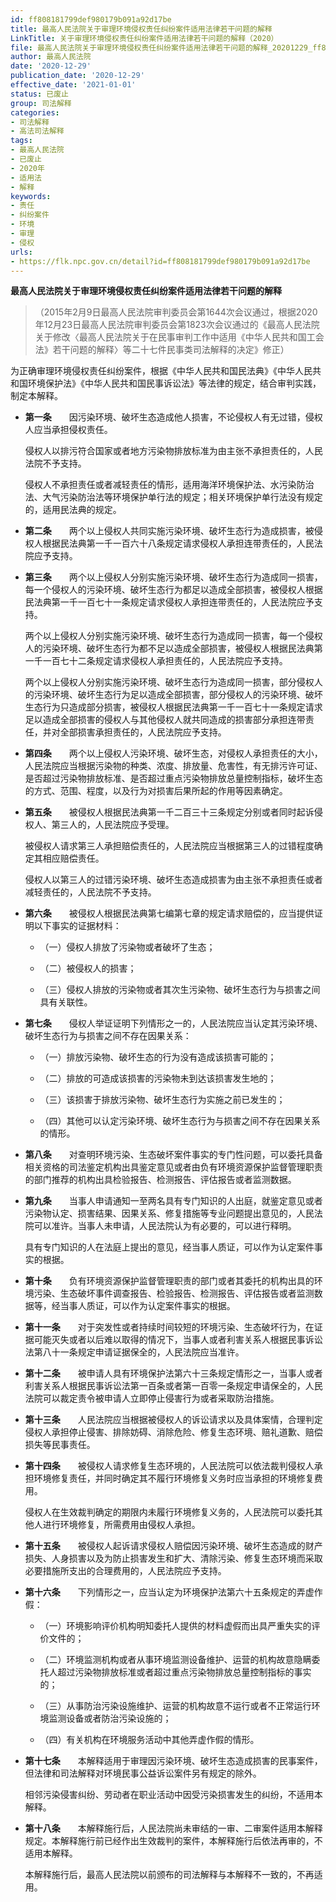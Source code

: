 ```yaml
---
id: ff808181799def980179b091a92d17be
title: 最高人民法院关于审理环境侵权责任纠纷案件适用法律若干问题的解释
LinkTitle: 关于审理环境侵权责任纠纷案件适用法律若干问题的解释（2020）
file: 最高人民法院关于审理环境侵权责任纠纷案件适用法律若干问题的解释_20201229_ff808181799def980179b091a92d17be.doc
author: 最高人民法院
date: '2020-12-29'
publication_date: '2020-12-29'
effective_date: '2021-01-01'
status: 已废止
group: 司法解释
categories:
- 司法解释
- 高法司法解释
tags:
- 最高人民法院
- 已废止
- 2020年
- 适用法
- 解释
keywords:
- 责任
- 纠纷案件
- 环境
- 审理
- 侵权
urls:
- https://flk.npc.gov.cn/detail?id=ff808181799def980179b091a92d17be
---
```


**最高人民法院关于审理环境侵权责任纠纷案件适用法律若干问题的解释**

> （2015年2月9日最高人民法院审判委员会第1644次会议通过，根据2020年12月23日最高人民法院审判委员会第1823次会议通过的《最高人民法院关于修改〈最高人民法院关于在民事审判工作中适用《中华人民共和国工会法》若干问题的解释〉等二十七件民事类司法解释的决定》修正）

为正确审理环境侵权责任纠纷案件，根据《中华人民共和国民法典》《中华人民共和国环境保护法》《中华人民共和国民事诉讼法》等法律的规定，结合审判实践，制定本解释。

- **第一条**　　因污染环境、破坏生态造成他人损害，不论侵权人有无过错，侵权人应当承担侵权责任。

  侵权人以排污符合国家或者地方污染物排放标准为由主张不承担责任的，人民法院不予支持。

  侵权人不承担责任或者减轻责任的情形，适用海洋环境保护法、水污染防治法、大气污染防治法等环境保护单行法的规定；相关环境保护单行法没有规定的，适用民法典的规定。

- **第二条**　　两个以上侵权人共同实施污染环境、破坏生态行为造成损害，被侵权人根据民法典第一千一百六十八条规定请求侵权人承担连带责任的，人民法院应予支持。

- **第三条**　　两个以上侵权人分别实施污染环境、破坏生态行为造成同一损害，每一个侵权人的污染环境、破坏生态行为都足以造成全部损害，被侵权人根据民法典第一千一百七十一条规定请求侵权人承担连带责任的，人民法院应予支持。

  两个以上侵权人分别实施污染环境、破坏生态行为造成同一损害，每一个侵权人的污染环境、破坏生态行为都不足以造成全部损害，被侵权人根据民法典第一千一百七十二条规定请求侵权人承担责任的，人民法院应予支持。

  两个以上侵权人分别实施污染环境、破坏生态行为造成同一损害，部分侵权人的污染环境、破坏生态行为足以造成全部损害，部分侵权人的污染环境、破坏生态行为只造成部分损害，被侵权人根据民法典第一千一百七十一条规定请求足以造成全部损害的侵权人与其他侵权人就共同造成的损害部分承担连带责任，并对全部损害承担责任的，人民法院应予支持。

- **第四条**　　两个以上侵权人污染环境、破坏生态，对侵权人承担责任的大小，人民法院应当根据污染物的种类、浓度、排放量、危害性，有无排污许可证、是否超过污染物排放标准、是否超过重点污染物排放总量控制指标，破坏生态的方式、范围、程度，以及行为对损害后果所起的作用等因素确定。

- **第五条**　　被侵权人根据民法典第一千二百三十三条规定分别或者同时起诉侵权人、第三人的，人民法院应予受理。

  被侵权人请求第三人承担赔偿责任的，人民法院应当根据第三人的过错程度确定其相应赔偿责任。

  侵权人以第三人的过错污染环境、破坏生态造成损害为由主张不承担责任或者减轻责任的，人民法院不予支持。

- **第六条**　　被侵权人根据民法典第七编第七章的规定请求赔偿的，应当提供证明以下事实的证据材料：

  - （一）侵权人排放了污染物或者破坏了生态；

  - （二）被侵权人的损害；

  - （三）侵权人排放的污染物或者其次生污染物、破坏生态行为与损害之间具有关联性。

- **第七条**　　侵权人举证证明下列情形之一的，人民法院应当认定其污染环境、破坏生态行为与损害之间不存在因果关系：

  - （一）排放污染物、破坏生态的行为没有造成该损害可能的；

  - （二）排放的可造成该损害的污染物未到达该损害发生地的；

  - （三）该损害于排放污染物、破坏生态行为实施之前已发生的；

  - （四）其他可以认定污染环境、破坏生态行为与损害之间不存在因果关系的情形。

- **第八条**　　对查明环境污染、生态破坏案件事实的专门性问题，可以委托具备相关资格的司法鉴定机构出具鉴定意见或者由负有环境资源保护监督管理职责的部门推荐的机构出具检验报告、检测报告、评估报告或者监测数据。

- **第九条**　　当事人申请通知一至两名具有专门知识的人出庭，就鉴定意见或者污染物认定、损害结果、因果关系、修复措施等专业问题提出意见的，人民法院可以准许。当事人未申请，人民法院认为有必要的，可以进行释明。

  具有专门知识的人在法庭上提出的意见，经当事人质证，可以作为认定案件事实的根据。

- **第十条**　　负有环境资源保护监督管理职责的部门或者其委托的机构出具的环境污染、生态破坏事件调查报告、检验报告、检测报告、评估报告或者监测数据等，经当事人质证，可以作为认定案件事实的根据。

- **第十一条**　　对于突发性或者持续时间较短的环境污染、生态破坏行为，在证据可能灭失或者以后难以取得的情况下，当事人或者利害关系人根据民事诉讼法第八十一条规定申请证据保全的，人民法院应当准许。

- **第十二条**　　被申请人具有环境保护法第六十三条规定情形之一，当事人或者利害关系人根据民事诉讼法第一百条或者第一百零一条规定申请保全的，人民法院可以裁定责令被申请人立即停止侵害行为或者采取防治措施。

- **第十三条**　　人民法院应当根据被侵权人的诉讼请求以及具体案情，合理判定侵权人承担停止侵害、排除妨碍、消除危险、修复生态环境、赔礼道歉、赔偿损失等民事责任。

- **第十四条**　　被侵权人请求修复生态环境的，人民法院可以依法裁判侵权人承担环境修复责任，并同时确定其不履行环境修复义务时应当承担的环境修复费用。

  侵权人在生效裁判确定的期限内未履行环境修复义务的，人民法院可以委托其他人进行环境修复，所需费用由侵权人承担。

- **第十五条**　　被侵权人起诉请求侵权人赔偿因污染环境、破坏生态造成的财产损失、人身损害以及为防止损害发生和扩大、清除污染、修复生态环境而采取必要措施所支出的合理费用的，人民法院应予支持。

- **第十六条**　　下列情形之一，应当认定为环境保护法第六十五条规定的弄虚作假：

  - （一）环境影响评价机构明知委托人提供的材料虚假而出具严重失实的评价文件的；

  - （二）环境监测机构或者从事环境监测设备维护、运营的机构故意隐瞒委托人超过污染物排放标准或者超过重点污染物排放总量控制指标的事实的；

  - （三）从事防治污染设施维护、运营的机构故意不运行或者不正常运行环境监测设备或者防治污染设施的；

  - （四）有关机构在环境服务活动中其他弄虚作假的情形。

- **第十七条**　　本解释适用于审理因污染环境、破坏生态造成损害的民事案件，但法律和司法解释对环境民事公益诉讼案件另有规定的除外。

  相邻污染侵害纠纷、劳动者在职业活动中因受污染损害发生的纠纷，不适用本解释。

- **第十八条**　　本解释施行后，人民法院尚未审结的一审、二审案件适用本解释规定。本解释施行前已经作出生效裁判的案件，本解释施行后依法再审的，不适用本解释。

  本解释施行后，最高人民法院以前颁布的司法解释与本解释不一致的，不再适用。
